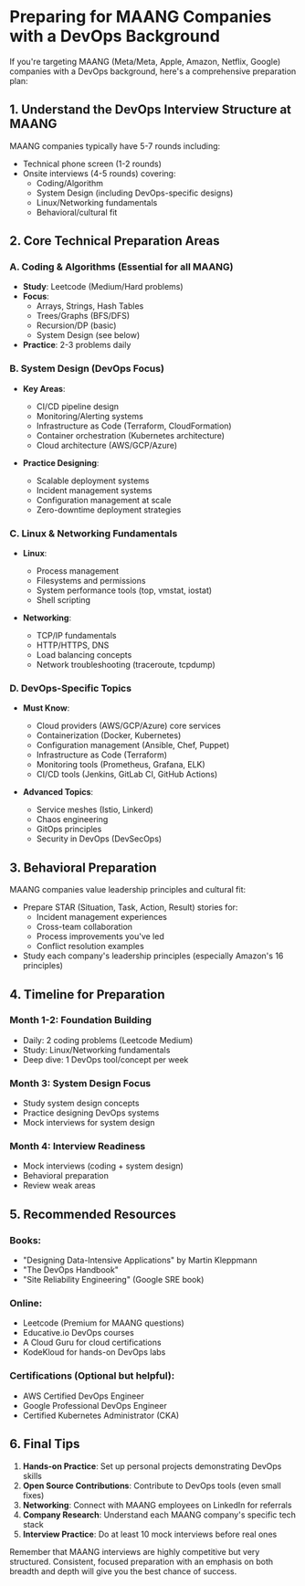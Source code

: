 # Preparing for MAANG Companies with a DevOps Background

If you're targeting MAANG (Meta/Meta, Apple, Amazon, Netflix, Google) companies with a DevOps background, here's a comprehensive preparation plan:

## 1. Understand the DevOps Interview Structure at MAANG

MAANG companies typically have 5-7 rounds including:
- Technical phone screen (1-2 rounds)
- Onsite interviews (4-5 rounds) covering:
  - Coding/Algorithm
  - System Design (including DevOps-specific designs)
  - Linux/Networking fundamentals
  - Behavioral/cultural fit

## 2. Core Technical Preparation Areas

### A. Coding & Algorithms (Essential for all MAANG)
- **Study**: Leetcode (Medium/Hard problems)
- **Focus**: 
  - Arrays, Strings, Hash Tables
  - Trees/Graphs (BFS/DFS)
  - Recursion/DP (basic)
  - System Design (see below)
- **Practice**: 2-3 problems daily

### B. System Design (DevOps Focus)
- **Key Areas**:
  - CI/CD pipeline design
  - Monitoring/Alerting systems
  - Infrastructure as Code (Terraform, CloudFormation)
  - Container orchestration (Kubernetes architecture)
  - Cloud architecture (AWS/GCP/Azure)
  
- **Practice Designing**:
  - Scalable deployment systems
  - Incident management systems
  - Configuration management at scale
  - Zero-downtime deployment strategies

### C. Linux & Networking Fundamentals
- **Linux**:
  - Process management
  - Filesystems and permissions
  - System performance tools (top, vmstat, iostat)
  - Shell scripting
  
- **Networking**:
  - TCP/IP fundamentals
  - HTTP/HTTPS, DNS
  - Load balancing concepts
  - Network troubleshooting (traceroute, tcpdump)

### D. DevOps-Specific Topics
- **Must Know**:
  - Cloud providers (AWS/GCP/Azure) core services
  - Containerization (Docker, Kubernetes)
  - Configuration management (Ansible, Chef, Puppet)
  - Infrastructure as Code (Terraform)
  - Monitoring tools (Prometheus, Grafana, ELK)
  - CI/CD tools (Jenkins, GitLab CI, GitHub Actions)
  
- **Advanced Topics**:
  - Service meshes (Istio, Linkerd)
  - Chaos engineering
  - GitOps principles
  - Security in DevOps (DevSecOps)

## 3. Behavioral Preparation

MAANG companies value leadership principles and cultural fit:
- Prepare STAR (Situation, Task, Action, Result) stories for:
  - Incident management experiences
  - Cross-team collaboration
  - Process improvements you've led
  - Conflict resolution examples
- Study each company's leadership principles (especially Amazon's 16 principles)

## 4. Timeline for Preparation

### Month 1-2: Foundation Building
- Daily: 2 coding problems (Leetcode Medium)
- Study: Linux/Networking fundamentals
- Deep dive: 1 DevOps tool/concept per week

### Month 3: System Design Focus
- Study system design concepts
- Practice designing DevOps systems
- Mock interviews for system design

### Month 4: Interview Readiness
- Mock interviews (coding + system design)
- Behavioral preparation
- Review weak areas

## 5. Recommended Resources

### Books:
- "Designing Data-Intensive Applications" by Martin Kleppmann
- "The DevOps Handbook"
- "Site Reliability Engineering" (Google SRE book)

### Online:
- Leetcode (Premium for MAANG questions)
- Educative.io DevOps courses
- A Cloud Guru for cloud certifications
- KodeKloud for hands-on DevOps labs

### Certifications (Optional but helpful):
- AWS Certified DevOps Engineer
- Google Professional DevOps Engineer
- Certified Kubernetes Administrator (CKA)

## 6. Final Tips

1. **Hands-on Practice**: Set up personal projects demonstrating DevOps skills
2. **Open Source Contributions**: Contribute to DevOps tools (even small fixes)
3. **Networking**: Connect with MAANG employees on LinkedIn for referrals
4. **Company Research**: Understand each MAANG company's specific tech stack
5. **Interview Practice**: Do at least 10 mock interviews before real ones

Remember that MAANG interviews are highly competitive but very structured. Consistent, focused preparation with an emphasis on both breadth and depth will give you the best chance of success.
